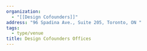 ```yaml
---
organization:
  - "[[Design Cofounders]]"
address: "96 Spadina Ave., Suite 205, Toronto, ON "
tags:
  - type/venue
title: Design Cofounders Offices
---
```

